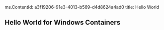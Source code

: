 ﻿ms.ContentId: a3f19206-91e3-4013-b569-d4d8624a4ad0 
title: Hello World

## Hello World for Windows Containers ##

